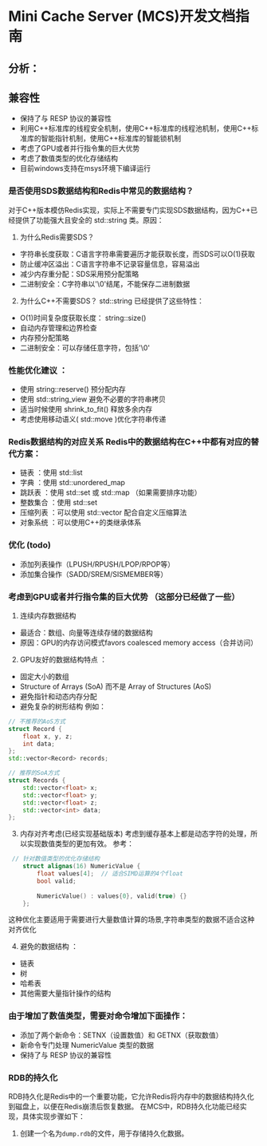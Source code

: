 # Mini Cache Server (MCS)开发文档指南

## 分析：

## 兼容性
- 保持了与 RESP 协议的兼容性
- 利用C++标准库的线程安全机制，使用C++标准库的线程池机制，使用C++标准库的智能指针机制，使用C++标准库的智能锁机制
- 考虑了GPU或者并行指令集的巨大优势
- 考虑了数值类型的优化存储结构
- 目前windows支持在msys环境下编译运行

### 是否使用SDS数据结构和Redis中常见的数据结构？
对于C++版本模仿Redis实现，实际上不需要专门实现SDS数据结构，因为C++已经提供了功能强大且安全的 std::string 类。原因：

1. 为什么Redis需要SDS？
- 字符串长度获取：C语言字符串需要遍历才能获取长度，而SDS可以O(1)获取
- 防止缓冲区溢出：C语言字符串不记录容量信息，容易溢出
- 减少内存重分配：SDS采用预分配策略
- 二进制安全：C字符串以'\0'结尾，不能保存二进制数据
2. 为什么C++不需要SDS？ std::string 已经提供了这些特性：
- O(1)时间复杂度获取长度： string::size()
- 自动内存管理和边界检查
- 内存预分配策略
- 二进制安全：可以存储任意字符，包括'\0'
### 性能优化建议 ：
- 使用 string::reserve() 预分配内存
- 使用 std::string_view 避免不必要的字符串拷贝
- 适当时候使用 shrink_to_fit() 释放多余内存
- 考虑使用移动语义( std::move )优化字符串传递

### Redis数据结构的对应关系 Redis中的数据结构在C++中都有对应的替代方案：
- 链表 ：使用 std::list
- 字典 ：使用 std::unordered_map
- 跳跃表 ：使用 std::set 或 std::map （如果需要排序功能）
- 整数集合 ：使用 std::set<int>
- 压缩列表 ：可以使用 std::vector 配合自定义压缩算法
- 对象系统 ：可以使用C++的类继承体系
### 优化 (todo)
- 添加列表操作（LPUSH/RPUSH/LPOP/RPOP等）
- 添加集合操作（SADD/SREM/SISMEMBER等）

### 考虑到GPU或者并行指令集的巨大优势 （这部分已经做了一些）
1. 连续内存数据结构
- 最适合：数组、向量等连续存储的数据结构
- 原因：GPU的内存访问模式favors coalesced memory access（合并访问） 

2. GPU友好的数据结构特点 ：
- 固定大小的数组
- Structure of Arrays (SoA) 而不是 Array of Structures (AoS)
- 避免指针和动态内存分配
- 避免复杂的树形结构
例如：
```cpp
// 不推荐的AoS方式
struct Record {
    float x, y, z;
    int data;
};
std::vector<Record> records;

// 推荐的SoA方式
struct Records {
    std::vector<float> x;
    std::vector<float> y;
    std::vector<float> z;
    std::vector<int> data;
};
```
3. 内存对齐考虑(已经实现基础版本)
考虑到缓存基本上都是动态字符的处理，所以实现数值类型的更加有效。
参考：
```cpp
 // 针对数值类型的优化存储结构
    struct alignas(16) NumericValue {
        float values[4];  // 适合SIMD运算的4个float
        bool valid;
        
        NumericValue() : values{0}, valid(true) {}
    };
```
这种优化主要适用于需要进行大量数值计算的场景,字符串类型的数据不适合这种对齐优化

4. 避免的数据结构 ：
- 链表
- 树
- 哈希表
- 其他需要大量指针操作的结构
### 由于增加了数值类型，需要对命令增加下面操作：
- 添加了两个新命令：SETNX（设置数值）和 GETNX（获取数值）
- 新命令专门处理 NumericValue 类型的数据
- 保持了与 RESP 协议的兼容性

### RDB的持久化
RDB持久化是Redis中的一个重要功能，它允许Redis将内存中的数据结构持久化到磁盘上，以便在Redis崩溃后恢复数据。
在MCS中，RDB持久化功能已经实现，具体实现步骤如下：
1. 创建一个名为`dump.rdb`的文件，用于存储持久化数据。
